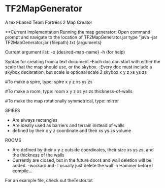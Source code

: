 TF2MapGenerator
===============

A text-based Team Fortress 2 Map Creator

**Current Implementation
Running the map generator:
Open command prompt and navigate to the location of TF2MapGenerator.jar
type "java -jar TF2MapGenerator.jar {filepath}.txt {arguments}

Current argument list:
-o {desired-map-name}
-h (for help)

Syntax for creating from a text document
-Each doc can start with either the scale that the map should use, or the skybox.
-Every doc must include a skybox declaration, but scale is optional
scale 2
skybox x y z xs ys zs

#To make a spire, type:
spire x y z xs ys zs

#To make a room, type:
room x y z xs ys zs thickness-of-walls

#To make the map rotationally symmetrical, type:
mirror

SPIRES
- Are always rectangles
- Are ideally used as barriers and terrain instead of walls
- defined by their x y z coordinate and their xs ys zs volume

ROOMS
- Are defined by their x y z outside coordinates,
	their size xs ys zs, and the thickness of the walls
- Currently are closed, but in the future doors and wall deletion will be added.
	-workaround- I usually just delete the wall in Hammer before I compile...

For an example file, check out theTestor.txt
